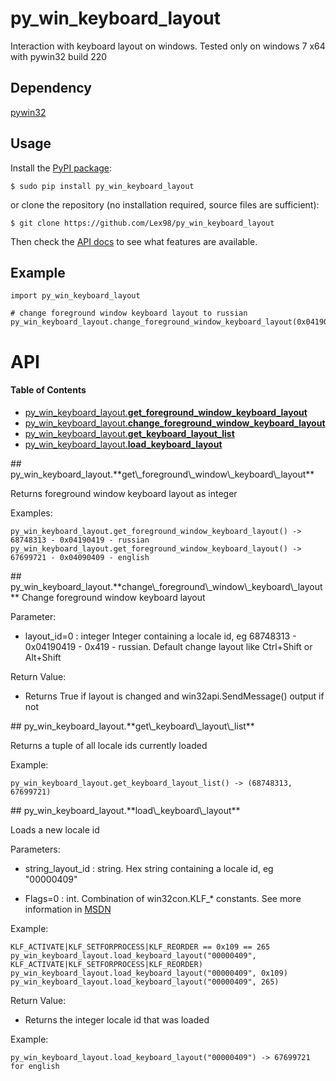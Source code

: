 py_win_keyboard_layout
========

Interaction with keyboard layout on windows. Tested only on windows 7 x64 with pywin32 build 220

## Dependency

[pywin32](https://sourceforge.net/projects/pywin32/?source=directory)

## Usage

Install the [PyPI package](https://pypi.python.org/pypi/py_win_keyboard_layout/):

    $ sudo pip install py_win_keyboard_layout

or clone the repository (no installation required, source files are sufficient):

    $ git clone https://github.com/Lex98/py_win_keyboard_layout

Then check the [API docs](https://github.com/Lex98/py_win_keyboard_layout#api) to see what features are available.

## Example


```
import py_win_keyboard_layout

# change foreground window keyboard layout to russian
py_win_keyboard_layout.change_foreground_window_keyboard_layout(0x04190419)
```


# API
#### Table of Contents

- [py\_win\_keyboard\_layout.**get\_foreground\_window\_keyboard\_layout**](#py_win_keyboard_layout.get_foreground_window_keyboard_layout)
- [py\_win\_keyboard\_layout.**change_foreground_window_keyboard_layout**](#py_win_keyboard_layout.change_foreground_window_keyboard_layout)
- [py\_win\_keyboard\_layout.**get_keyboard_layout_list**](#py_win_keyboard_layout.get_keyboard_layout_list)
- [py\_win\_keyboard\_layout.**load_keyboard_layout**](#py_win_keyboard_layout.load_keyboard_layout)


<a name="py_win_keyboard_layout.get_foreground_window_keyboard_layout"/>
## py_win_keyboard_layout.**get\_foreground\_window\_keyboard\_layout**

Returns foreground window keyboard layout as integer

Examples:

    py_win_keyboard_layout.get_foreground_window_keyboard_layout() -> 68748313 - 0x04190419 - russian
    py_win_keyboard_layout.get_foreground_window_keyboard_layout() -> 67699721 - 0x04090409 - english


<a name="py_win_keyboard_layout.change_foreground_window_keyboard_layout"/>
## py_win_keyboard_layout.**change\_foreground\_window\_keyboard\_layout**
Change foreground window keyboard layout

Parameter:

- layout_id=0 : integer
Integer containing a locale id, eg 68748313 - 0x04190419 - 0x419 - russian. Default change layout like Ctrl+Shift or Alt+Shift

Return Value:

- Returns True if layout is changed and win32api.SendMessage() output if not

<a name="py_win_keyboard_layout.get_keyboard_layout_list"/>
## py_win_keyboard_layout.**get\_keyboard\_layout\_list**

Returns a tuple of all locale ids currently loaded

Example:

    py_win_keyboard_layout.get_keyboard_layout_list() -> (68748313, 67699721)



<a name="py_win_keyboard_layout.load_keyboard_layout"/>
## py_win_keyboard_layout.**load\_keyboard\_layout**

Loads a new locale id

Parameters:

- string_layout_id : string.
Hex string containing a locale id, eg "00000409"

- Flags=0 : int. 
Combination of win32con.KLF_* constants. See more information in [MSDN](msdn.microsoft.com/en-us/library/windows/desktop/ms646305.aspx)

Example:

    KLF_ACTIVATE|KLF_SETFORPROCESS|KLF_REORDER == 0x109 == 265
    py_win_keyboard_layout.load_keyboard_layout("00000409", KLF_ACTIVATE|KLF_SETFORPROCESS|KLF_REORDER)
    py_win_keyboard_layout.load_keyboard_layout("00000409", 0x109)
    py_win_keyboard_layout.load_keyboard_layout("00000409", 265)

Return Value:

- Returns the integer locale id that was loaded

Example:

    py_win_keyboard_layout.load_keyboard_layout("00000409") -> 67699721 for english

